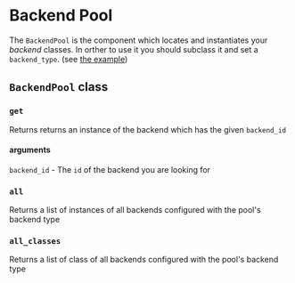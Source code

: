 Backend Pool
============

The `BackendPool` is the component which locates and instantiates your _backend_
classes. In orther to use it you should subclass it and set a `backend_type`.
(see [the example](/#example))

`BackendPool` class
-------------------

### `get`

Returns returns an instance of the backend which has the given `backend_id`

#### arguments

`backend_id` - The `id` of the backend you are looking for


### `all`

Returns a list of instances of all backends configured with the pool's backend
type


### `all_classes`

Returns a list of class of all backends configured with the pool's backend
type
